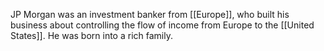 JP Morgan was an investment banker from [[Europe]], who built his business about controlling the flow of income from Europe to the [[United States]]. He was born into a rich family.